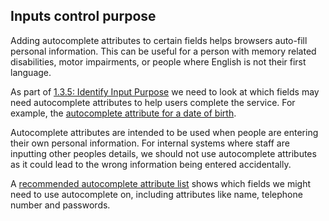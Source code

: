 ## Inputs control purpose

Adding autocomplete attributes to certain fields helps browsers auto-fill personal information. This can be useful for a person with memory related disabilities, motor impairments, or people where English is not their first language.

As part of [1.3.5: Identify Input Purpose](https://www.w3.org/WAI/WCAG21/Understanding/identify-input-purpose.html) we need to look at which fields may need autocomplete attributes to help users complete the service. For example, the [autocomplete attribute for a date of birth](https://design-system.service.gov.uk/components/date-input/#use-the-autocomplete-attribute-for-a-date-of-birth).

Autocomplete attributes are intended to be used when people are entering their own personal information. For internal systems where staff are inputting other peoples details, we should not use autocomplete attributes as it could lead to the wrong information being entered accidentally.

A [recommended autocomplete attribute list](https://www.w3.org/TR/WCAG21/#input-purposes) shows which fields we might need to use autocomplete on, including attributes like name, telephone number and passwords.